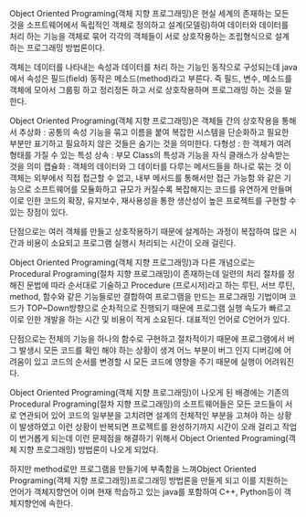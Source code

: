 Object Oriented Programing(객체 지향 프로그래밍)은 현실 세계의 존재하는 모든 것을 소프트웨어에서 독립적인 객체로 정의하고 설계(모델링)하여 데이터와 데이터를 처리 하는 기능을 객체로 묶어 각각의 객체들이 서로 상호작용하는 조립형식으로 설계 하는 프로그래밍 방법론이다.

객체는 데이터를 나타내는 속성과 데이터를 처리 하는 기능인 동작으로 구성되는데 java에서 속성은 필드(field) 동작은 메소드(method)라고 부른다. 
즉 필드, 변수, 메소드를 객체에 모아서 그룹핑 하고 정리정돈 하고 서로 상호작용하며 프로그래밍 하는 것을 말한다. 

Object Oriented Programing(객체 지향 프로그래밍)은 객체들 간의 상호작용을 통해서 
추상화 : 공통의 속성 기능을 묶고 이름을 붙여 복잡한 시스템을 단순화하고 필요한 부분만 표기하고 필요하지 않은 것들은 숨기는 것을 의미한다.
다형성 : 한 객체가 여려 형태를 가질 수 있는 특성
상속 :  부모 Class의 특성과 기능을 자식 클래스가 상속받는 것을 의미
캡슐화 : 객체의 데이터와 그 데이터를 다루는 메서드들을 하나로 묶는 것 이 객체는 외부에서 직접 접근할 수 없고, 내부 메서드를 통해서만 접근 가능함
와 같은 기능으로 소프트웨어를 모듈화하고 규모가 커질수록 복잡해지는 코드를 유연하게 만들며 이로 인한 코드의 확장, 유지보수, 재사용성을 통한 생산성이 높은 프로젝트를 구현할 수 있는 장점이 있다.

단점으로는 여러 객체를 만들고 상호작용하기 때문에 설계하는 과정이 복잡하여 많은 시간과 비용이 소요되고 프로그램 실행시 처리되는 시간이 오래 걸린다. 

Object Oriented Programing(객체 지향 프로그래밍)과 다른 개념으로는 Procedural Programing(절차 지향 프로그래밍)이 존재하는데 일련의 처리 절차를 정해진 문법에 따라 순서대로 기술하고 Procedure
(프로시저)라고 하는 루틴, 서브 루틴,  method, 함수와 같은 기능들로만 결합하여 프로그램을 만드는 프로그래밍 기법이며 코드가 TOP~Down방향으로 순차적으로 진행되기 때문에 프로그램 실행 속도가
빠르고 이로 인한 개발을 하는 시간 및 비용이 적게 소요된다. 대표적인 언어로 C언어가 있다.

단점으로는 전체의 기능을 하나의 함수로 구현하고 절차적이기 때문에 프로그램에서 버그 발생시 모든 코드를 확인 해야 하는 상황이 생겨 어느 부분이 버그 인지 디버깅에 어려움이 있고 코드의 순서를 변경할 시 모든 코드에 영향을 주기 때문에 실행이 어려워진다.

Object Oriented Programing(객체 지향 프로그래밍)이 나오게 된 배경에는 기존의 Procedural Programing(절차 지향 프로그래밍)의 소프트웨어들은 모든 코드들이 서로 연관되어 있어 코드의 일부분을 고치려면 설계의 전체적인 부분을 고쳐야 하는 상황이 발생하였고 이런 상황이 반복되면 프로젝트를 완성하기까지 시간이 오래 걸리고 작업이 번거롭게 되는데 이런 문제점을 해결하기 위해서 Object Oriented Programing(객체 지향 프로그래밍) 방법론이 나오게 되었다.

하지만 method로만 프로그램을 만들기에 부족함을 느껴Object Oriented Programing(객체 지향 프로그래밍)프로그래밍 방법론을 만들게 되고 이를 지원하는 언어가 객체지향언어 이며 현재 학습하고 있는 java를 포함하여 C++, Python등이 객체지향언에 속한다.